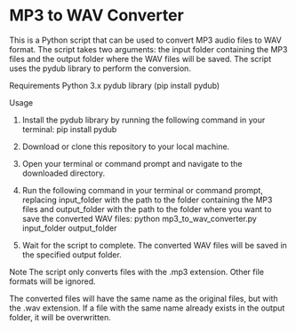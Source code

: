 # MP3 to WAV Converter
This is a Python script that can be used to convert MP3 audio files to WAV format. The script takes two arguments: the input folder containing the MP3 files and the output folder where the WAV files will be saved. The script uses the pydub library to perform the conversion.

Requirements
Python 3.x
pydub library (pip install pydub)

Usage
1. Install the pydub library by running the following command in your terminal:
pip install pydub

2. Download or clone this repository to your local machine.

3. Open your terminal or command prompt and navigate to the downloaded directory.

4. Run the following command in your terminal or command prompt, replacing input_folder with the path to the folder containing the MP3 files and output_folder with the path to the folder where you want to save the converted WAV files:
python mp3_to_wav_converter.py input_folder output_folder

5. Wait for the script to complete. The converted WAV files will be saved in the specified output folder.

Note
The script only converts files with the .mp3 extension. Other file formats will be ignored.

The converted files will have the same name as the original files, but with the .wav extension. If a file with the same name already exists in the output folder, it will be overwritten.
